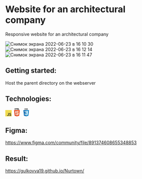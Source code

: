 # Website for an architectural company

<p>Responsive website for an architectural company</p>
<img width="700" alt="Снимок экрана 2022-06-23 в 16 10 30" src="https://user-images.githubusercontent.com/91186108/175306493-2c2da33d-3d57-462c-94b5-0df7a87b4729.png">
<img width="700" alt="Снимок экрана 2022-06-23 в 16 12 14" src="https://user-images.githubusercontent.com/91186108/175306850-640df85e-f2fc-4132-bf8b-6700e635bb69.png">
<img width="700" alt="Снимок экрана 2022-06-23 в 16 11 47" src="https://user-images.githubusercontent.com/91186108/175306787-d2d02f25-0f29-4c67-87a4-ecc1f8819b03.png">

## Getting started:
Host the parent directory on the webserver
  
## Technologies:
<code><img height="20" src="https://raw.githubusercontent.com/github/explore/80688e429a7d4ef2fca1e82350fe8e3517d3494d/topics/javascript/javascript.png"></code>
<code><img height="25" src="https://raw.githubusercontent.com/github/explore/80688e429a7d4ef2fca1e82350fe8e3517d3494d/topics/html/html.png"></code>
<code><img height="25" src="https://raw.githubusercontent.com/github/explore/80688e429a7d4ef2fca1e82350fe8e3517d3494d/topics/css/css.png"></code>

## Figma:
https://www.figma.com/community/file/891374608655348853

## Result:
https://gulkovva19.github.io/Nurtown/
